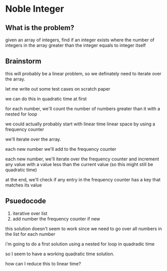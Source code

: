 # Noble Integer

## What is the problem?

given an array of integers, find if an integer exists where the number of integers in the array greater than the integer equals to integer itself

## Brainstorm

this will probably be a linear problem, so we definately need to iterate over the array.

let me write out some test cases on scratch paper

we can do this in quadratic time at first

for each number, we'll count the number of numbers greater than it with a nested for loop

we could actually probably start with linear time linear space by using a frequency counter

we'll iterate over the array.

each new number we'll add to the frequency counter

each new number, we'll iterate over the frequency counter and increment any value with a value less than the current value (so this might still be quadratic time)

at the end, we'll check if any entry in the frequency counter has a key that matches its value

## Psuedocode

1. iterative over list
2. add number the frequency counter if new

this solution doesn't seem to work since we need to go over all numbers in the list for each number

i'm going to do a first solution using a nested for loop in quadradic time

so I seem to have a working quadratic time solution.

how can I reduce this to linear time?
